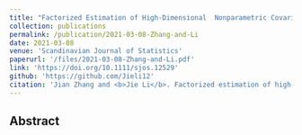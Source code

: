 ```yaml
---
title: "Factorized Estimation of High-Dimensional  Nonparametric Covariance Models"
collection: publications
permalink: /publication/2021-03-08-Zhang-and-Li
date: 2021-03-08
venue: 'Scandinavian Journal of Statistics'
paperurl: '/files/2021-03-08-Zhang-and-Li.pdf'
link: 'https://doi.org/10.1111/sjos.12529'
github: 'https://github.com/Jieli12'
citation: 'Jian Zhang and <b>Jie Li</b>. Factorized estimation of high-dimensional nonparametric covariance models. <i>Scandinavian Journal of Statistics (2021)</i> doi:10.1111/sjos.12529.'
---
```


## Abstract